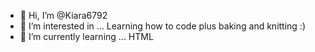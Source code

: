 - 👋 Hi, I’m @Kiara6792
- 👀 I’m interested in ... Learning how to code plus baking and knitting :)
- 🌱 I’m currently learning ... HTML



<!---
Kiara6792/Kiara6792 is a ✨ special ✨ repository because its `README.md` (this file) appears on your GitHub profile.
You can click the Preview link to take a look at your changes.
--->
